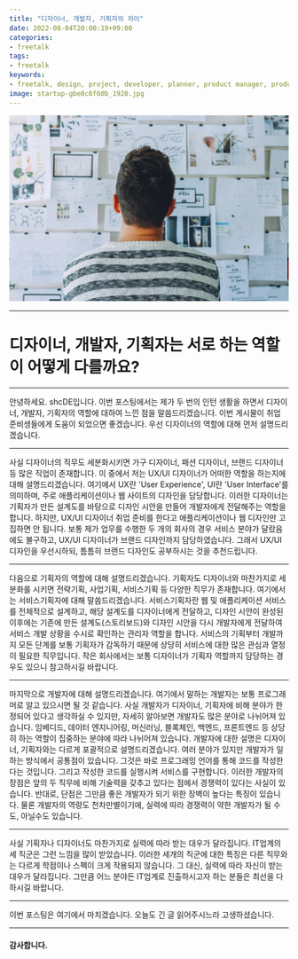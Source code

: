 ```yaml
---
title: "디자이너, 개발자, 기획자의 차이"
date: 2022-08-04T20:00:19+09:00
categories:
- freetalk
tags:
- freetalk
keywords:
- freetalk, design, project, developer, planner, product manager, product owner
image: startup-gbe8c6f60b_1920.jpg
---
```

![jobs](https://github.com/shcDE/pictures/blob/main/images_for_blog/startup-gbe8c6f60b_1920.jpg?raw=true)
________________________________________________________________________________________________________________________________________________________________________
# 디자이너, 개발자, 기획자는 서로 하는 역할이 어떻게 다를까요?
________________________________________________________________________________________________________________________________________________________________________
안녕하세요. shcDE입니다. 이번 포스팅에서는 제가 두 번의 인턴 생활을 하면서 디자이너, 개발자, 기획자의 역할에 대하여 느낀 점을 말씀드리겠습니다. 이번 게시물이 취업 준비생들에게 도움이 되었으면 좋겠습니다. 우선 디자이너의 역할에 대해 먼저 설명드리겠습니다.
________________________________________________________________________________________________________________________________________________________________________
사실 디자이너의 직무도 세분화시키면 가구 디자이너, 패션 디자이너, 브랜드 디자이너 등 많은 직업이 존재합니다. 이 중에서 저는 UX/UI 디자이너가 어떠한 역할을 하는지에 대해 설명드리겠습니다. 여기에서 UX란 'User Experience', UI란 'User Interface'를 의미하며, 주로 애플리케이션이나 웹 사이트의 디자인을 담당합니다. 이러한 디자이너는 기획자가 만든 설계도를 바탕으로 디자인 시안을 만들어 개발자에게 전달해주는 역할을 합니다. 하지만, UX/UI 디자이너 취업 준비를 한다고 애플리케이션이나 웹 디자인만 고집하면 안 됩니다. 보통 제가 업무를 수행한 두 개의 회사의 경우 서비스 분야가 달랐음에도 불구하고, UX/UI 디자이너가 브랜드 디자인까지 담당하였습니다. 그래서 UX/UI 디자인을 우선시하되, 틈틈히 브랜드 디자인도 공부하시는 것을 추천드립니다.
________________________________________________________________________________________________________________________________________________________________________
다음으로 기획자의 역할에 대해 설명드리겠습니다. 기획자도 디자이너와 마찬가지로 세분화를 시키면 전략기획, 사업기획, 서비스기획 등 다양한 직무가 존재합니다. 여기에서는 서비스기획자에 대해 말씀드리겠습니다. 서비스기획자란 웹 및 애플리케이션 서비스를 전체적으로 설계하고, 해당 설계도를 디자이너에게 전달하고, 디자인 시안이 완성된 이후에는 기존에 만든 설계도(스토리보드)와 디자인 시안을 다시 개발자에게 전달하여 서비스 개발 상황을 수시로 확인하는 관리자 역할을 합니다. 서비스의 기획부터 개발까지 모든 단계를 보통 기획자가 감독하기 때문에 상당히 서비스에 대한 많은 관심과 열정이 필요한 직무입니다. 작은 회사에서는 보통 디자이너가 기획자 역할까지 담당하는 경우도 있으니 참고하시길 바랍니다.
________________________________________________________________________________________________________________________________________________________________________
마지막으로 개발자에 대해 설명드리겠습니다. 여기에서 말하는 개발자는 보통 프로그래머로 알고 있으시면 될 것 같습니다. 사실 개발자가 디자이너, 기획자에 비해 분야가 한정되어 있다고 생각하실 수 있지만, 자세히 알아보면 개발자도 많은 분야로 나뉘어져 있습니다. 임베디드, 데이터 엔지니어링, 머신러닝, 블록체인, 백엔드, 프론트엔드 등 상당히 하는 역할이 집중하는 분야에 따라 나뉘어져 있습니다. 개발자에 대한 설명은 디자이너, 기획자와는 다르게 포괄적으로 설명드리겠습니다. 여러 분야가 있지만 개발자가 일하는 방식에서 공통점이 있습니다. 그것은 바로 프로그래밍 언어를 통해 코드를 작성한다는 것입니다. 그리고 작성한 코드를 실행시켜 서비스를 구현합니다. 이러한 개발자의 장점은 앞의 두 직무에 비해 기술력을 갖추고 있다는 점에서 경쟁력이 있다는 사실이 있습니다. 반대로, 단점은 그만큼 좋은 개발자가 되기 위한 장벽이 높다는 특징이 있습니다. 물론 개발자의 역량도 천차만별이기에, 실력에 따라 경쟁력이 약한 개발자가 될 수도, 아닐수도 있습니다.
________________________________________________________________________________________________________________________________________________________________________
사실 기획자나 디자이너도 마찬가지로 실력에 따라 받는 대우가 달라집니다. IT업계의 세 직군은 그런 느낌을 많이 받았습니다. 이러한 세개의 직군에 대한 특징은 다른 직무와는 다르게 학점이나 스펙이 크게 작용되지 않습니다. 그 대신, 실력에 따라 자신이 받는 대우가 달라집니다. 그만큼 어느 분야든 IT업계로 진출하시고자 하는 분들은 최선을 다 하시길 바랍니다.
________________________________________________________________________________________________________________________________________________________________________
이번 포스팅은 여기에서 마치겠습니다. 오늘도 긴 글 읽어주시느라 고생하셨습니다.
________________________________________________________________________________________________________________________________________________________________________
#### 감사합니다.